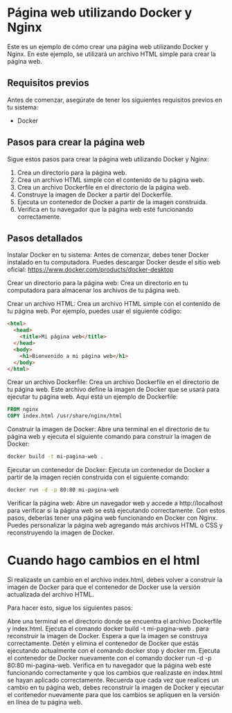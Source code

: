 # Página web utilizando Docker y Nginx

Este es un ejemplo de cómo crear una página web utilizando Docker y Nginx. En este ejemplo, se utilizará un archivo HTML simple para crear la página web.

## Requisitos previos

Antes de comenzar, asegúrate de tener los siguientes requisitos previos en tu sistema:

- Docker

## Pasos para crear la página web

Sigue estos pasos para crear la página web utilizando Docker y Nginx:

1. Crea un directorio para la página web.
2. Crea un archivo HTML simple con el contenido de tu página web.
3. Crea un archivo Dockerfile en el directorio de la página web.
4. Construye la imagen de Docker a partir del Dockerfile.
5. Ejecuta un contenedor de Docker a partir de la imagen construida.
6. Verifica en tu navegador que la página web esté funcionando correctamente.


## Pasos detallados

Instalar Docker en tu sistema: Antes de comenzar, debes tener Docker instalado en tu computadora. Puedes descargar Docker desde el sitio web oficial: https://www.docker.com/products/docker-desktop

Crear un directorio para la página web: Crea un directorio en tu computadora para almacenar los archivos de tu página web.

Crear un archivo HTML: Crea un archivo HTML simple con el contenido de tu página web. Por ejemplo, puedes usar el siguiente código:

```html
<html>
  <head>
    <title>Mi página web</title>
  </head>
  <body>
    <h1>Bienvenido a mi página web</h1>
  </body>
</html>
```

Crear un archivo Dockerfile: Crea un archivo Dockerfile en el directorio de tu página web. Este archivo define la imagen de Docker que se usará para ejecutar tu página web. Aquí está un ejemplo de Dockerfile:

```dockerfile
FROM nginx
COPY index.html /usr/share/nginx/html
```

Construir la imagen de Docker: Abre una terminal en el directorio de tu página web y ejecuta el siguiente comando para construir la imagen de Docker:

```sh
docker build -t mi-pagina-web .
```

Ejecutar un contenedor de Docker: Ejecuta un contenedor de Docker a partir de la imagen recién construida con el siguiente comando:

```sh
docker run -d -p 80:80 mi-pagina-web
```
Verificar la página web: Abre un navegador web y accede a http://localhost para verificar si la página web se está ejecutando correctamente.
Con estos pasos, deberías tener una página web funcionando en Docker con Nginx. Puedes personalizar la página web agregando más archivos HTML o CSS y reconstruyendo la imagen de Docker.


# Cuando hago cambios en el html

Si realizaste un cambio en el archivo index.html, debes volver a construir la imagen de Docker para que el contenedor de Docker use la versión actualizada del archivo HTML.

Para hacer esto, sigue los siguientes pasos:

Abre una terminal en el directorio donde se encuentra el archivo Dockerfile y index.html.
Ejecuta el comando docker build -t mi-pagina-web . para reconstruir la imagen de Docker.
Espera a que la imagen se construya correctamente.
Detén y elimina el contenedor de Docker que estás ejecutando actualmente con el comando docker stop y docker rm.
Ejecuta el contenedor de Docker nuevamente con el comando docker run -d -p 80:80 mi-pagina-web.
Verifica en tu navegador que la página web esté funcionando correctamente y que los cambios que realizaste en index.html se hayan aplicado correctamente.
Recuerda que cada vez que realices un cambio en tu página web, debes reconstruir la imagen de Docker y ejecutar el contenedor nuevamente para que los cambios se apliquen en la versión en línea de tu página web.